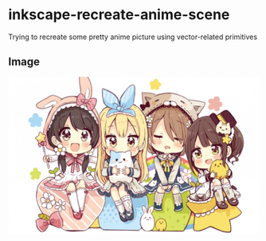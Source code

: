 # inkscape-recreate-anime-scene
Trying to recreate some pretty anime picture using vector-related primitives

## Image

![>w<](anime-girls-chibi-cute-friends.jpeg)
